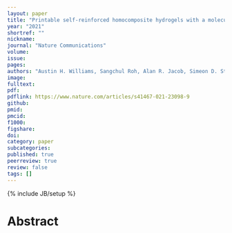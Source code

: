 ```yaml
---
layout: paper
title: "Printable self-reinforced homocomposite hydrogels with a molecular-colloidal double network"
year: "2021"
shortref: ""
nickname: 
journal: "Nature Communications"
volume: 
issue: 
pages: 
authors: "Austin H. Williams, Sangchul Roh, Alan R. Jacob, Simeon D. Stoyanov, Lilian Hsiao, and Orlin D. Velev"
image: 
fulltext: 
pdf: 
pdflink: https://www.nature.com/articles/s41467-021-23098-9
github: 
pmid: 
pmcid: 
f1000: 
figshare: 
doi: 
category: paper
subcategories: 
published: true
peerreview: true
review: false
tags: []
---
```

{% include JB/setup %}

# Abstract 
